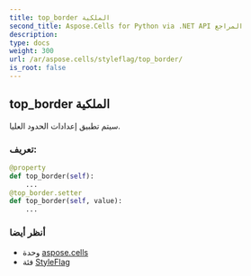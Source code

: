 ```yaml
---
title: top_border الملكية
second_title: Aspose.Cells for Python via .NET API المراجع
description:
type: docs
weight: 300
url: /ar/aspose.cells/styleflag/top_border/
is_root: false
---
```

##  top_border الملكية

سيتم تطبيق إعدادات الحدود العليا.
###  تعريف:
```python
@property
def top_border(self):
    ...
@top_border.setter
def top_border(self, value):
    ...
```

###  أنظر أيضا
* وحدة [aspose.cells](../../)
* فئة [StyleFlag](/cells/python-net/ar/aspose.cells/styleflag)
